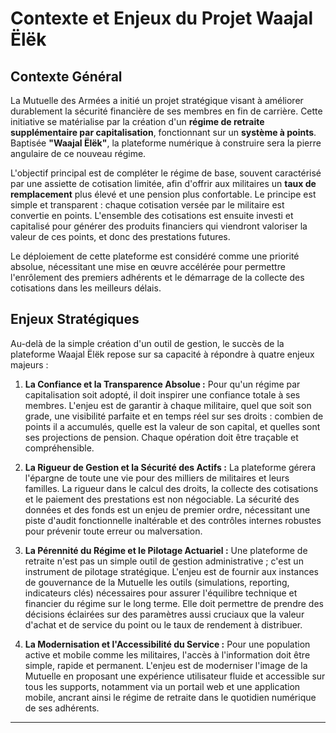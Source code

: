 # Contexte et Enjeux du Projet Waajal Ëlëk

## Contexte Général

La Mutuelle des Armées a initié un projet stratégique visant à améliorer durablement la sécurité financière de ses membres en fin de carrière. Cette initiative se matérialise par la création d'un **régime de retraite supplémentaire par capitalisation**, fonctionnant sur un **système à points**. Baptisée **"Waajal Ëlëk"**, la plateforme numérique à construire sera la pierre angulaire de ce nouveau régime.

L'objectif principal est de compléter le régime de base, souvent caractérisé par une assiette de cotisation limitée, afin d'offrir aux militaires un **taux de remplacement** plus élevé et une pension plus confortable. Le principe est simple et transparent : chaque cotisation versée par le militaire est convertie en points. L'ensemble des cotisations est ensuite investi et capitalisé pour générer des produits financiers qui viendront valoriser la valeur de ces points, et donc des prestations futures.

Le déploiement de cette plateforme est considéré comme une priorité absolue, nécessitant une mise en œuvre accélérée pour permettre l'enrôlement des premiers adhérents et le démarrage de la collecte des cotisations dans les meilleurs délais.

## Enjeux Stratégiques

Au-delà de la simple création d'un outil de gestion, le succès de la plateforme Waajal Ëlëk repose sur sa capacité à répondre à quatre enjeux majeurs :

1.  **La Confiance et la Transparence Absolue :** Pour qu'un régime par capitalisation soit adopté, il doit inspirer une confiance totale à ses membres. L'enjeu est de garantir à chaque militaire, quel que soit son grade, une visibilité parfaite et en temps réel sur ses droits : combien de points il a accumulés, quelle est la valeur de son capital, et quelles sont ses projections de pension. Chaque opération doit être traçable et compréhensible.

2.  **La Rigueur de Gestion et la Sécurité des Actifs :** La plateforme gérera l'épargne de toute une vie pour des milliers de militaires et leurs familles. La rigueur dans le calcul des droits, la collecte des cotisations et le paiement des prestations est non négociable. La sécurité des données et des fonds est un enjeu de premier ordre, nécessitant une piste d'audit fonctionnelle inaltérable et des contrôles internes robustes pour prévenir toute erreur ou malversation.

3.  **La Pérennité du Régime et le Pilotage Actuariel :** Une plateforme de retraite n'est pas un simple outil de gestion administrative ; c'est un instrument de pilotage stratégique. L'enjeu est de fournir aux instances de gouvernance de la Mutuelle les outils (simulations, reporting, indicateurs clés) nécessaires pour assurer l'équilibre technique et financier du régime sur le long terme. Elle doit permettre de prendre des décisions éclairées sur des paramètres aussi cruciaux que la valeur d'achat et de service du point ou le taux de rendement à distribuer.

4.  **La Modernisation et l'Accessibilité du Service :** Pour une population active et mobile comme les militaires, l'accès à l'information doit être simple, rapide et permanent. L'enjeu est de moderniser l'image de la Mutuelle en proposant une expérience utilisateur fluide et accessible sur tous les supports, notamment via un portail web et une application mobile, ancrant ainsi le régime de retraite dans le quotidien numérique de ses adhérents.

---
